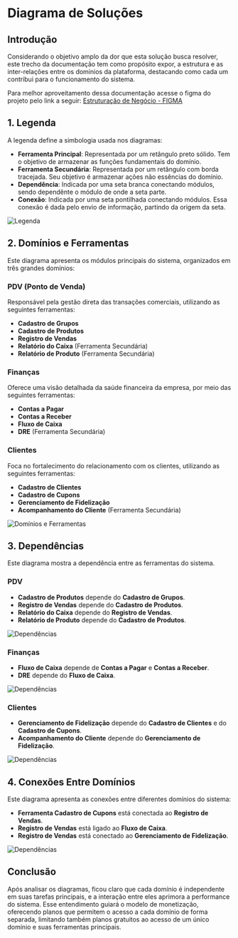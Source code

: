 # Diagrama de Soluções

## Introdução
Considerando o objetivo amplo da dor que esta solução busca resolver, este trecho da documentação tem como propósito expor, a estrutura e as inter-relações entre os domínios da plataforma, destacando como cada um contribui para o funcionamento do sistema.

Para melhor aproveitamento dessa documentação acesse o figma do projeto pelo link a seguir: [Estruturação de Negócio - FIGMA](https://www.figma.com/design/dnBqepKRepi4wqaEI2k5nA/Negócio?node-id=8-4&p=f&t=XdYzO5pRCfeSlNEh-0)


## 1. Legenda
A legenda define a simbologia usada nos diagramas:

- **Ferramenta Principal**: Representada por um retângulo preto sólido. Tem o objetivo de armazenar as funções fundamentais do domínio.
- **Ferramenta Secundária**: Representada por um retângulo com borda tracejada. Seu objetivo é armazenar ações não essências do domínio.
- **Dependência**: Indicada por uma seta branca conectando módulos, sendo dependênte o módulo de onde a seta parte.
- **Conexão**: Indicada por uma seta pontilhada conectando módulos. Essa conexão é dada pelo envio de informação, partindo da origem da seta.

![Legenda](../documentation/static/img/diagrama_solucoes/Legenda.png)


## 2. Domínios e Ferramentas
Este diagrama apresenta os módulos principais do sistema, organizados em três grandes domínios:

### **PDV (Ponto de Venda)**
Responsável pela gestão direta das transações comerciais, utilizando as seguintes ferramentas:
- **Cadastro de Grupos**
- **Cadastro de Produtos**
- **Registro de Vendas**
- **Relatório do Caixa** (Ferramenta Secundária)
- **Relatório de Produto** (Ferramenta Secundária)

### **Finanças**
Oferece uma visão detalhada da saúde financeira da empresa, por meio das seguintes ferramentas:
- **Contas a Pagar**
- **Contas a Receber**
- **Fluxo de Caixa**
- **DRE** (Ferramenta Secundária)

### **Clientes**
Foca no fortalecimento do relacionamento com os clientes, utilizando as seguintes ferramentas:
- **Cadastro de Clientes**
- **Cadastro de Cupons**
- **Gerenciamento de Fidelização**
- **Acompanhamento do Cliente** (Ferramenta Secundária)

![Domínios e Ferramentas](../documentation/static/img/diagrama_solucoes/Diagrama%20de%20Soluções%20-%20Domínios%20e%20Ferramentas.png)


## 3. Dependências
Este diagrama mostra a dependência entre as ferramentas do sistema.

### **PDV**
- **Cadastro de Produtos** depende do **Cadastro de Grupos**.
- **Registro de Vendas** depende do **Cadastro de Produtos**.
- **Relatório do Caixa** depende do **Registro de Vendas**.
- **Relatório de Produto** depende do **Cadastro de Produtos**.

![Dependências](../documentation/static/img/diagrama_solucoes/Diagrama%20de%20Soluções%20-%20Depêndecias%20_%20PDV.png)

### **Finanças**
- **Fluxo de Caixa** depende de **Contas a Pagar** e **Contas a Receber**.
- **DRE** depende do **Fluxo de Caixa**.

![Dependências](../documentation/static/img/diagrama_solucoes/Diagrama%20de%20Soluções%20-%20Depêndecias%20_%20Finanças.png)

### **Clientes**
- **Gerenciamento de Fidelização** depende do **Cadastro de Clientes** e do **Cadastro de Cupons**.
- **Acompanhamento do Cliente** depende do **Gerenciamento de Fidelização**.

![Dependências](../documentation/static/img/diagrama_solucoes/Diagrama%20de%20Soluções%20-%20Depêndecias%20_%20Clientes.png)


## 4. Conexões Entre Domínios
Este diagrama apresenta as conexões entre diferentes domínios do sistema:
- **Ferramenta Cadastro de Cupons** está conectada ao **Registro de Vendas**.
- **Registro de Vendas** está ligado ao **Fluxo de Caixa**.
- **Registro de Vendas** está conectado ao **Gerenciamento de Fidelização**.

![Dependências](../documentation/static/img/diagrama_solucoes/Diagrama%20de%20Soluções%20-%20Conexões%20Entre%20Domínios.png)


## Conclusão

Após analisar os diagramas, ficou claro que cada domínio é independente em suas tarefas principais, e a interação entre eles aprimora a performance do sistema. Esse entendimento guiará o modelo de monetização, oferecendo planos que permitem o acesso a cada domínio de forma separada, limitando também planos gratuitos ao acesso de um único domínio e suas ferramentas principais.